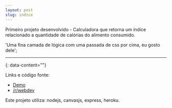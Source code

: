 ```yaml
---
layout: post
slug: indice
---
```


Primeiro projeto desenvolvido - Calculadora que retorna um índice relacionado a quantidade de calórias do alimento consumido. 

'Uma fina camada de lógica com uma passada de css por cima, eu gosto dele';

---
{: data-content=""}

Links e código fonte:
- [Demo](https://izichtl.github.io/indicecalorico/)
- [/r/webdev](#)

Este projeto utiliza: nodejs, canvasjs, express, heroku.



